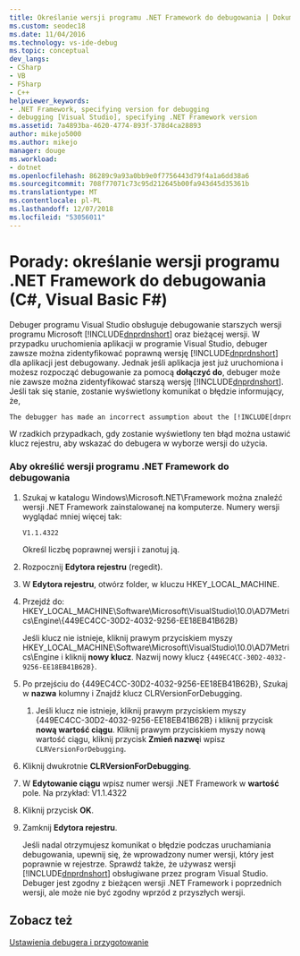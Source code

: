 ```yaml
---
title: Określanie wersji programu .NET Framework do debugowania | Dokumentacja firmy Microsoft
ms.custom: seodec18
ms.date: 11/04/2016
ms.technology: vs-ide-debug
ms.topic: conceptual
dev_langs:
- CSharp
- VB
- FSharp
- C++
helpviewer_keywords:
- .NET Framework, specifying version for debugging
- debugging [Visual Studio], specifying .NET Framework version
ms.assetid: 7a4893ba-4620-4774-893f-378d4ca28893
author: mikejo5000
ms.author: mikejo
manager: douge
ms.workload:
- dotnet
ms.openlocfilehash: 86289c9a93a0bb9e0f7756443d79f4a1a6dd38a6
ms.sourcegitcommit: 708f77071c73c95d212645b00fa943d45d35361b
ms.translationtype: MT
ms.contentlocale: pl-PL
ms.lasthandoff: 12/07/2018
ms.locfileid: "53056011"
---
```

# <a name="how-to-specify-a-net-framework-version-for-debugging-c-visual-basic-f"></a>Porady: określanie wersji programu .NET Framework do debugowania (C#, Visual Basic F#)

Debuger programu Visual Studio obsługuje debugowanie starszych wersji programu Microsoft [!INCLUDE[dnprdnshort](../code-quality/includes/dnprdnshort_md.md)] oraz bieżącej wersji. W przypadku uruchomienia aplikacji w programie Visual Studio, debuger zawsze można zidentyfikować poprawną wersję [!INCLUDE[dnprdnshort](../code-quality/includes/dnprdnshort_md.md)] dla aplikacji jest debugowany. Jednak jeśli aplikacja jest już uruchomiona i możesz rozpocząć debugowanie za pomocą **dołączyć do**, debuger może nie zawsze można zidentyfikować starszą wersję [!INCLUDE[dnprdnshort](../code-quality/includes/dnprdnshort_md.md)]. Jeśli tak się stanie, zostanie wyświetlony komunikat o błędzie informujący, że,  

``` cmd 
The debugger has made an incorrect assumption about the [!INCLUDE[dnprdnshort](../code-quality/includes/dnprdnshort_md.md)] version your application is going to use.  
```

W rzadkich przypadkach, gdy zostanie wyświetlony ten błąd można ustawić klucz rejestru, aby wskazać do debugera w wyborze wersji do użycia.  
  
### <a name="to-specify-a-net-framework-version-for-debugging"></a>Aby określić wersji programu .NET Framework do debugowania  
  
1. Szukaj w katalogu Windows\Microsoft.NET\Framework można znaleźć wersji .NET Framework zainstalowanej na komputerze. Numery wersji wyglądać mniej więcej tak:  
  
    `V1.1.4322`  
  
    Określ liczbę poprawnej wersji i zanotuj ją.  
  
2. Rozpocznij **Edytora rejestru** (regedit).  
  
3. W **Edytora rejestru**, otwórz folder, w kluczu HKEY_LOCAL_MACHINE.  
  
4. Przejdź do: HKEY_LOCAL_MACHINE\Software\Microsoft\VisualStudio\10.0\AD7Metrics\Engine\\{449EC4CC-30D2-4032-9256-EE18EB41B62B}  
  
    Jeśli klucz nie istnieje, kliknij prawym przyciskiem myszy HKEY_LOCAL_MACHINE\Software\Microsoft\VisualStudio\10.0\AD7Metrics\Engine i kliknij **nowy klucz**. Nazwij nowy klucz `{449EC4CC-30D2-4032-9256-EE18EB41B62B}`.  
  
5. Po przejściu do {449EC4CC-30D2-4032-9256-EE18EB41B62B}, Szukaj w **nazwa** kolumny i Znajdź klucz CLRVersionForDebugging.  
  
   1.  Jeśli klucz nie istnieje, kliknij prawym przyciskiem myszy {449EC4CC-30D2-4032-9256-EE18EB41B62B} i kliknij przycisk **nową wartość ciągu**. Kliknij prawym przyciskiem myszy nową wartość ciągu, kliknij przycisk **Zmień nazwę**i wpisz `CLRVersionForDebugging`.  
  
6. Kliknij dwukrotnie **CLRVersionForDebugging**.  
  
7. W **Edytowanie ciągu** wpisz numer wersji .NET Framework w **wartość** pole. Na przykład: V1.1.4322  
  
8. Kliknij przycisk **OK**.  
  
9. Zamknij **Edytora rejestru**.  
  
     Jeśli nadal otrzymujesz komunikat o błędzie podczas uruchamiania debugowania, upewnij się, że wprowadzony numer wersji, który jest poprawnie w rejestrze. Sprawdź także, że używasz wersji [!INCLUDE[dnprdnshort](../code-quality/includes/dnprdnshort_md.md)] obsługiwane przez program Visual Studio. Debuger jest zgodny z bieżącen wersji .NET Framework i poprzednich wersji, ale może nie być zgodny wprzód z przyszłych wersji.  
  
## <a name="see-also"></a>Zobacz też  
 [Ustawienia debugera i przygotowanie](../debugger/debugger-settings-and-preparation.md)